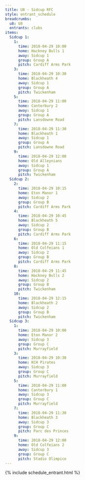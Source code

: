 ```yaml
---
title: U8 - Sidcup RFC
style: entrant_schedule
breadcrumbs:
  u8: U8
  entrants: clubs
items:
  Sidcup 1:
    1:
      time: 2018-04-29 10:00
      home: Hackney Bulls 1
      away: Sidcup 1
      group: Group A
      pitch: Cardiff Arms Park
    3:
      time: 2018-04-29 10:30
      home: Blackheath 4
      away: Sidcup 1
      group: Group A
      pitch: Twickenham
    5:
      time: 2018-04-29 11:00
      home: Canterbury 2
      away: Sidcup 1
      group: Group A
      pitch: Lansdowne Road
    7:
      time: 2018-04-29 11:30
      home: Blackheath 1
      away: Sidcup 1
      group: Group A
      pitch: Lansdowne Road
    9:
      time: 2018-04-29 12:00
      home: Old Alleynians
      away: Sidcup 1
      group: Group A
      pitch: Twickenham
  Sidcup 2:
    2:
      time: 2018-04-29 10:15
      home: Eton Manor 1
      away: Sidcup 2
      group: Group B
      pitch: Cardiff Arms Park
    4:
      time: 2018-04-29 10:45
      home: Blackheath 5
      away: Sidcup 2
      group: Group B
      pitch: Cardiff Arms Park
    6:
      time: 2018-04-29 11:15
      home: Old Colfeians 1
      away: Sidcup 2
      group: Group B
      pitch: Cardiff Arms Park
    8:
      time: 2018-04-29 11:45
      home: Hackney Bulls 2
      away: Sidcup 2
      group: Group B
      pitch: Twickenham
    10:
      time: 2018-04-29 12:15
      home: Blackheath 2
      away: Sidcup 2
      group: Group B
      pitch: Twickenham
  Sidcup 3:
    1:
      time: 2018-04-29 10:00
      home: Eton Manor 2
      away: Sidcup 3
      group: Group C
      pitch: Murrayfield
    3:
      time: 2018-04-29 10:30
      home: KCH Pirates
      away: Sidcup 3
      group: Group C
      pitch: Murrayfield
    5:
      time: 2018-04-29 11:00
      home: Canterbury 1
      away: Sidcup 3
      group: Group C
      pitch: Murrayfield
    7:
      time: 2018-04-29 11:30
      home: Blackheath 3
      away: Sidcup 3
      group: Group C
      pitch: Parc des Princes
    9:
      time: 2018-04-29 12:00
      home: Old Colfeians 2
      away: Sidcup 3
      group: Group C
      pitch: Stadio Olimpico
---
```


{% include schedule_entrant.html %}
